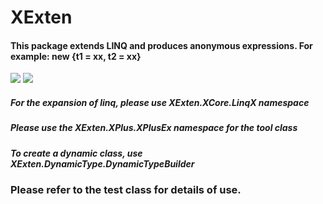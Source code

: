 # XExten
#### This package extends LINQ and produces anonymous expressions. For example: new {t1 = xx, t2 = xx}
[![](https://img.shields.io/badge/build-success-brightgreen.svg)](https://github.com/EmilyEdna/XExten)
[![](https://img.shields.io/badge/nuget-v1.0.4-blue.svg)](https://www.nuget.org/packages/XExten/1.0.4)

##### For the expansion of linq, please use XExten.XCore.LinqX namespace

##### Please use the XExten.XPlus.XPlusEx namespace for the tool class

##### To create a dynamic class, use XExten.DynamicType.DynamicTypeBuilder

### Please refer to the test class for details of use.
